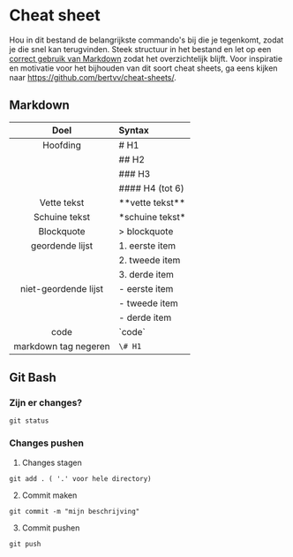 # Cheat sheet

Hou in dit bestand de belangrijkste commando's bij die je tegenkomt, zodat je die snel kan terugvinden. Steek structuur in het bestand en let op een [correct gebruik van Markdown](https://help.github.com/articles/getting-started-with-writing-and-formatting-on-github/) zodat het overzichtelijk blijft. Voor inspiratie en motivatie voor het bijhouden van dit soort cheat sheets, ga eens kijken naar <https://github.com/bertvv/cheat-sheets/>.

## Markdown

|         Doel         | Syntax              |
| :------------------: | :------------------ |
|       Hoofding       | \# H1               |
|                      | \## H2              |
|                      | \### H3             |
|                      | \#### H4 (tot 6)    |
|     Vette tekst      | \*\*vette tekst\*\* |
|    Schuine tekst     | \*schuine tekst\*   |
|      Blockquote      | \> blockquote       |
|   geordende lijst    | 1. eerste item      |
|                      | 2. tweede item      |
|                      | 3. derde item       |
| niet-geordende lijst | \- eerste item      |
|                      | \- tweede item      |
|                      | \- derde item       |
|         code         | \`code\`            |
| markdown tag negeren | `\# H1`             |

## Git Bash

### Zijn er changes?

```console
git status
```

### Changes pushen

1. Changes stagen

```console
git add . ( '.' voor hele directory)
```

2. Commit maken

```console
git commit -m "mijn beschrijving"
```

3. Commit pushen

```console
git push
```

